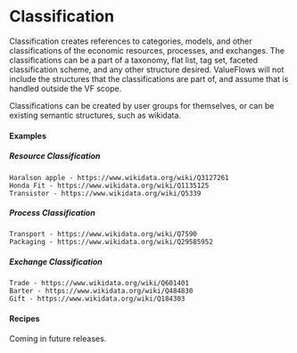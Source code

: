 # Classification

Classification creates references to categories, models, and other classifications of the economic resources, processes, and exchanges.  The classifications can be a part of a taxonomy, flat list, tag set, faceted classification scheme, and any other structure desired.  ValueFlows will not include the structures that the classifications are part of, and assume that is handled outside the VF scope.

Classifications can be created by user groups for themselves, or can be existing semantic structures, such as wikidata.

#### Examples

##### Resource Classification

    Haralson apple - https://www.wikidata.org/wiki/Q3127261
    Honda Fit - https://www.wikidata.org/wiki/Q1135125
    Transistor - https://www.wikidata.org/wiki/Q5339

##### Process Classification

    Transport - https://www.wikidata.org/wiki/Q7590
    Packaging - https://www.wikidata.org/wiki/Q29585952

##### Exchange Classification

    Trade - https://www.wikidata.org/wiki/Q601401
    Barter - https://www.wikidata.org/wiki/Q484830
    Gift - https://www.wikidata.org/wiki/Q184303

#### Recipes

Coming in future releases.